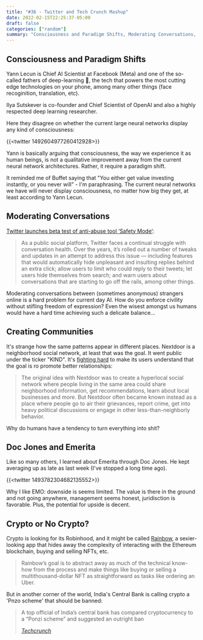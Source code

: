 ```yaml
---
title: "#36 - Twitter and Tech Crunch Mashup"
date: 2022-02-15T22:25:37-05:00
draft: false
categories: ["random"]
summary: "Consciousness and Paradigm Shifts, Moderating Conversations, Creating Communities, Doc Jones and Emerita, Crypto or No Crypto?"
---
```


## Consciousness and Paradigm Shifts

Yann Lecun is Chief AI Scientist at Facebook (Meta) and one of the so-called fathers of deep-learning 🧠, the tech that powers the most cutting edge technologies on your phone, among many other things (face recoginition, translation, etc). 

Ilya Sutskever is co-founder and Chief Scientist of OpenAI and also a highly respected deep learning researcher.

Here they disagree on whether the current large neural networks display any kind of consciousness:

{{<twitter 1492604977260412928>}}

Yann is basically arguing that consciousness, the way we experience it as human beings, is not a qualitative improvement away from the current neural network architectures. Rather, it require a paradigm shift.

It reminded me of Buffet saying that "You either get value investing instantly, or you never will" - I'm paraphrasing. The current neural networks we have will never display consciousness, no matter how big they get, at least according to Yann Lecun. 

## Moderating Conversations

[Twitter launches beta test of anti-abuse tool ‘Safety Mode’](https://techcrunch.com/2022/02/15/twitter-expands-access-to-anti-abuse-tool-safety-mode-adds-prompts-to-enable-it/):

<blockquote>

As a public social platform, Twitter faces a continual struggle with conversation health. Over the years, it’s rolled out a number of tweaks and updates in an attempt to address this issue — including features that would automatically hide unpleasant and insulting replies behind an extra click; allow users to limit who could reply to their tweets; let users hide themselves from search; and warn users about conversations that are starting to go off the rails, among other things.

</blockquote>

Moderating conversations between (sometimes anonymous) strangers online is a hard problem for current day AI. How do you enforce civility without stifling freedom of expression? Even the wisest amongst us humans would have a hard time achieving such a delicate balance...

## Creating Communities

It's strange how the same patterns appear in different places. Nextdoor is a neighborhood social network, at least that was the goal. It went public under the ticker "KIND". It's [fighting hard](https://techcrunch.com/2022/02/15/nextdoor-revamps-with-new-profiles-feed-and-more-community-building-features/) to make its users understand that the goal is ro promote better relationships:

<blockquote>

The original idea with Nextdoor was to create a hyperlocal social network where people living in the same area could share neighborhood information, get recommendations, learn about local businesses and more. But Nextdoor often became known instead as a place where people go to air their grievances, report crime, get into heavy political discussions or engage in other less-than-neighborly behavior. 

</blockquote>

Why do humans have a tendency to turn everything into shit?

## Doc Jones and Emerita

Like so many others, I learned about Emerita through Doc Jones. He kept averaging up as late as last week (I've stopped a long time ago).

{{<twitter 1493782304682135552>}}

Why I like EMO: downside is seems limited. The value is there in the ground and not going anywhere, management seems honest, juridisction is favorable. Plus, the potential for upside is decent.

## Crypto or No Crypto?

Crypto is looking for its Robinhood, and it might be called [Rainbow](https://techcrunch.com/2022/02/15/web3-mobile-wallet-startup-rainbow-raises-18m-series-a-from-alexis-ohanians-fund/), a sexier-looking app that hides away the complexity of interacting with the Ethereum blockchain, buying and selling NFTs, etc.

<blockquote>

Rainbow’s goal is to abstract away as much of the technical know-how from the process and make things like buying or selling a multithousand-dollar NFT as straightforward as tasks like ordering an Uber.

</blockquote>

But in another corner of the world, India's Central Bank is calling crypto a 'Pnzo scheme' that should be banned:

<blockquote>
A top official of India’s central bank has compared cryptocurrency to a “Ponzi scheme” and suggested an outright ban

<cite>[Techcrunch](https://techcrunch.com/2022/02/15/india-central-bank-cryptocurrency-ponzi-banning/)</cide>
</blockquote>

